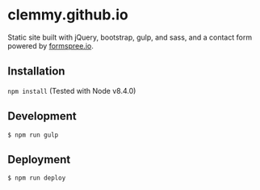 # clemmy.github.io

Static site built with jQuery, bootstrap, gulp, and sass, and a contact form powered by [formspree.io](http://formspree.io/).

## Installation

`npm install` (Tested with Node v8.4.0)

## Development

`$ npm run gulp`

## Deployment

`$ npm run deploy`
